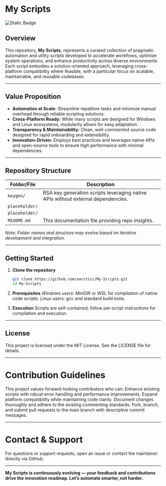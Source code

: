 # My Scripts

![Static Badge](https://img.shields.io/badge/MIT-%20green?label=LICENSE&link=https%3A%2F%2Fgithub.com%2Faarcticc%2FMy-Scripts%2Fblob%2Fmain%2FLICENSE)

## Overview

This repository, **My Scripts**, represents a curated collection of pragmatic automation and utility scripts developed to accelerate workflows, optimize system operations, and enhance productivity across diverse environments. Each script embodies a solution-oriented approach, leveraging cross-platform compatibility where feasible, with a particular focus on scalable, maintainable, and reusable codebases.

---

## Value Proposition

- **Automation at Scale:** Streamline repetitive tasks and minimize manual overhead through reliable scripting solutions.
- **Cross-Platform Ready:** While many scripts are designed for Windows and Linux ecosystems, modularity allows for easy adaptation.
- **Transparency & Maintainability:** Clean, well-commented source code designed for rapid onboarding and extensibility.
- **Innovation-Driven:** Employs best practices and leverages native APIs and open-source tools to ensure high performance with minimal dependencies.

---

## Repository Structure

| Folder/File         | Description                                      |
|---------------------|------------------------------------------------|
| `keygen/`           | RSA key generation scripts leveraging native APIs without external dependencies. |
| `placeholder/`     |  |
| `placeholder/`           |             |
| `README.md`          | This documentation file providing repo insights.|

*Note: Folder names and structure may evolve based on iterative development and integration.*

---

## Getting Started

1. **Clone the repository**

   ```bash
   git clone https://github.com/aarcticc/My-Scripts.git
   cd My-Scripts

2. **Prerequisites**
   *Windows users:* MinGW or WSL for compilation of native code scripts.
   *Linux users:* gcc and standard build tools.

3. **Execution**
   Scripts are self-contained; follow per-script instructions for compilation and execution.

---

## License

This project is licensed under the MIT License.
See the LICENSE file for details.

---

# Contribution Guidelines

This project values forward-looking contributors who can:
Enhance existing scripts with robust error handling and performance improvements.
Expand platform compatibility while maintaining code clarity.
Document changes thoroughly and adhere to the existing commenting standards.
Fork, branch, and submit pull requests to the main branch with descriptive commit messages.

---

# Contact & Support

For questions or support requests, open an issue or contact the maintainer directly via GitHub.

---

**My Scripts is continuously evolving — your feedback and contributions drive the innovation roadmap.
Let’s automate smarter, not harder.**




